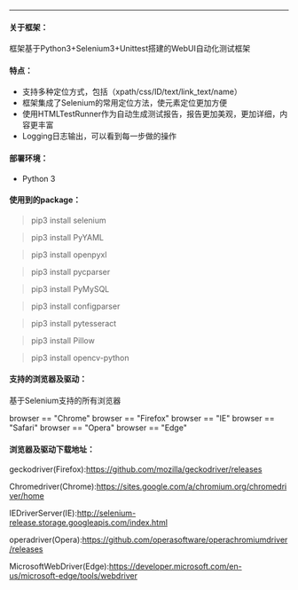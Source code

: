 ----------------------------------------------------------
#### 关于框架：
框架基于Python3+Selenium3+Unittest搭建的WebUI自动化测试框架

#### 特点：
- 支持多种定位方式，包括（xpath/css/ID/text/link_text/name）
- 框架集成了Selenium的常用定位方法，使元素定位更加方便
- 使用HTMLTestRunner作为自动生成测试报告，报告更加美观，更加详细，内容更丰富
- Logging日志输出，可以看到每一步做的操作

#### 部署环境：
- Python 3
#### 使用到的package：

> pip3 install selenium

> pip3 install PyYAML

> pip3 install openpyxl

> pip3 install pycparser

> pip3 install PyMySQL

> pip3 install configparser

> pip3 install pytesseract

> pip3 install Pillow

> pip3 install opencv-python




#### 支持的浏览器及驱动：
基于Selenium支持的所有浏览器

browser == "Chrome"
browser == "Firefox"
browser == "IE"
browser == "Safari"
browser == "Opera"
browser == "Edge"


#### 浏览器及驱动下载地址：
geckodriver(Firefox):https://github.com/mozilla/geckodriver/releases

Chromedriver(Chrome):https://sites.google.com/a/chromium.org/chromedriver/home

IEDriverServer(IE):http://selenium-release.storage.googleapis.com/index.html

operadriver(Opera):https://github.com/operasoftware/operachromiumdriver/releases

MicrosoftWebDriver(Edge):https://developer.microsoft.com/en-us/microsoft-edge/tools/webdriver
